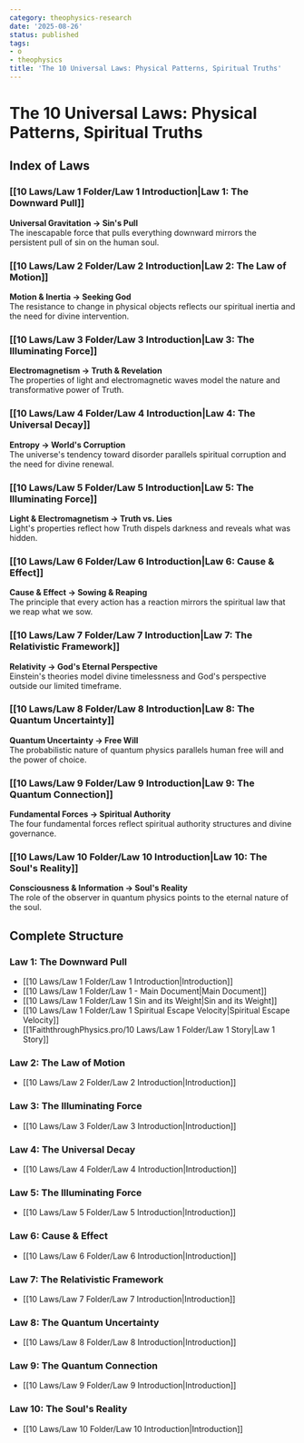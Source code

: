 ```yaml
---
category: theophysics-research
date: '2025-08-26'
status: published
tags:
- o
- theophysics
title: 'The 10 Universal Laws: Physical Patterns, Spiritual Truths'
---
```



# The 10 Universal Laws: Physical Patterns, Spiritual Truths

## Index of Laws

### [[10 Laws/Law 1 Folder/Law 1 Introduction|Law 1: The Downward Pull]]
**Universal Gravitation → Sin's Pull**  
The inescapable force that pulls everything downward mirrors the persistent pull of sin on the human soul.

### [[10 Laws/Law 2 Folder/Law 2 Introduction|Law 2: The Law of Motion]]
**Motion & Inertia → Seeking God**  
The resistance to change in physical objects reflects our spiritual inertia and the need for divine intervention.

### [[10 Laws/Law 3 Folder/Law 3 Introduction|Law 3: The Illuminating Force]]
**Electromagnetism → Truth & Revelation**  
The properties of light and electromagnetic waves model the nature and transformative power of Truth.

### [[10 Laws/Law 4 Folder/Law 4 Introduction|Law 4: The Universal Decay]]
**Entropy → World's Corruption**  
The universe's tendency toward disorder parallels spiritual corruption and the need for divine renewal.

### [[10 Laws/Law 5 Folder/Law 5 Introduction|Law 5: The Illuminating Force]]
**Light & Electromagnetism → Truth vs. Lies**  
Light's properties reflect how Truth dispels darkness and reveals what was hidden.

### [[10 Laws/Law 6 Folder/Law 6 Introduction|Law 6: Cause & Effect]]
**Cause & Effect → Sowing & Reaping**  
The principle that every action has a reaction mirrors the spiritual law that we reap what we sow.

### [[10 Laws/Law 7 Folder/Law 7 Introduction|Law 7: The Relativistic Framework]]
**Relativity → God's Eternal Perspective**  
Einstein's theories model divine timelessness and God's perspective outside our limited timeframe.

### [[10 Laws/Law 8 Folder/Law 8 Introduction|Law 8: The Quantum Uncertainty]]
**Quantum Uncertainty → Free Will**  
The probabilistic nature of quantum physics parallels human free will and the power of choice.

### [[10 Laws/Law 9 Folder/Law 9 Introduction|Law 9: The Quantum Connection]]
**Fundamental Forces → Spiritual Authority**  
The four fundamental forces reflect spiritual authority structures and divine governance.

### [[10 Laws/Law 10 Folder/Law 10 Introduction|Law 10: The Soul's Reality]]
**Consciousness & Information → Soul's Reality**  
The role of the observer in quantum physics points to the eternal nature of the soul.

## Complete Structure

### Law 1: The Downward Pull
- [[10 Laws/Law 1 Folder/Law 1 Introduction|Introduction]]
- [[10 Laws/Law 1 Folder/Law 1 - Main Document|Main Document]]
- [[10 Laws/Law 1 Folder/Law 1 Sin and its Weight|Sin and its Weight]]
- [[10 Laws/Law 1 Folder/Law 1 Spiritual Escape Velocity|Spiritual Escape Velocity]]
- [[1FaiththroughPhysics.pro/10 Laws/Law 1 Folder/Law 1 Story|Law 1 Story]]

### Law 2: The Law of Motion
- [[10 Laws/Law 2 Folder/Law 2 Introduction|Introduction]]

### Law 3: The Illuminating Force
- [[10 Laws/Law 3 Folder/Law 3 Introduction|Introduction]]

### Law 4: The Universal Decay
- [[10 Laws/Law 4 Folder/Law 4 Introduction|Introduction]]

### Law 5: The Illuminating Force
- [[10 Laws/Law 5 Folder/Law 5 Introduction|Introduction]]

### Law 6: Cause & Effect
- [[10 Laws/Law 6 Folder/Law 6 Introduction|Introduction]]

### Law 7: The Relativistic Framework
- [[10 Laws/Law 7 Folder/Law 7 Introduction|Introduction]]

### Law 8: The Quantum Uncertainty
- [[10 Laws/Law 8 Folder/Law 8 Introduction|Introduction]]

### Law 9: The Quantum Connection
- [[10 Laws/Law 9 Folder/Law 9 Introduction|Introduction]]

### Law 10: The Soul's Reality
- [[10 Laws/Law 10 Folder/Law 10 Introduction|Introduction]]
